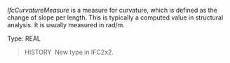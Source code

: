 ﻿_IfcCurvatureMeasure_ is a measure for curvature, which is defined as the change of slope per length. This is typically a computed value in structural analysis. It is usually measured in rad/m.

Type: REAL

> HISTORY&nbsp; New type in IFC2x2.